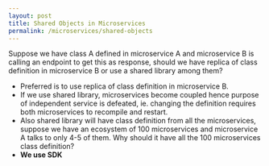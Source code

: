 ```yaml
---
layout: post
title: Shared Objects in Microservices
permalink: /microservices/shared-objects
---
```


Suppose we have class A defined in microservice A and microservice B is calling an endpoint to get this as response, should we have replica of class definition in microservice B or use a shared library among them?
- Preferred is to use replica of class definition in microservice B.
- If we use shared library, microservices become coupled hence purpose of independent service is defeated, ie. changing the definition requires both microservices to recompile and restart.
- Also shared library will have class definition from all the microservices, suppose we have an ecosystem of 100 microservices and microservice A talks to only 4-5 of them. Why should it have all the 100 microservices class definition?
- **We use SDK**